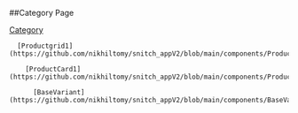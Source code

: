 ##Category Page
   
   [Category](https://github.com/nikhiltomy/snitch_appV2/blob/main/pages/Category.vue)
   
      [Productgrid1](https://github.com/nikhiltomy/snitch_appV2/blob/main/components/Productgrid1.vue)
      
        [ProductCard1](https://github.com/nikhiltomy/snitch_appV2/blob/main/components/ProductCard1.vue)
        
          [BaseVariant](https://github.com/nikhiltomy/snitch_appV2/blob/main/components/BaseVariant.vue)

  
